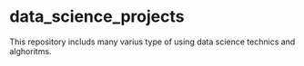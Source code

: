 # data_science_projects
This repository includs many varius type of using data science technics and alghoritms. 
